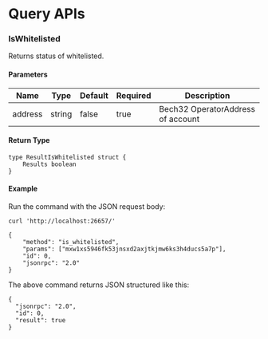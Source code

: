 # Query APIs

<!---
//uatnet.usdp.io/is_whitelisted?address=_
----[goh sendiri-html] 
-->

### IsWhitelisted
Returns status of whitelisted.

#### Parameters
| Name | Type | Default | Required | Description                 |
| ---- | ---- | ------- | -------- | --------------------------- |
| address | string | false | true  | Bech32 OperatorAddress of account |


#### Return Type
```
type ResultIsWhitelisted struct {
    Results boolean
}
```


#### Example

Run the command with the JSON request body:
```
curl 'http://localhost:26657/'
```

```
{
    "method": "is_whitelisted",
    "params": ["mxw1xs5946fk53jnsxd2axjtkjmw6ks3h4ducs5a7p"],
    "id": 0,
    "jsonrpc": "2.0"
}
```

The above command returns JSON structured like this:
```
{
  "jsonrpc": "2.0",
  "id": 0,
  "result": true
}
```

